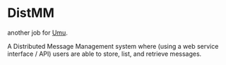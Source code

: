 # DistMM

another job for [Umu].  

A Distributed Message Management system where (using a web service interface / API) users are able to store, list, and retrieve messages.



[UmU]: http://www.umu.se
